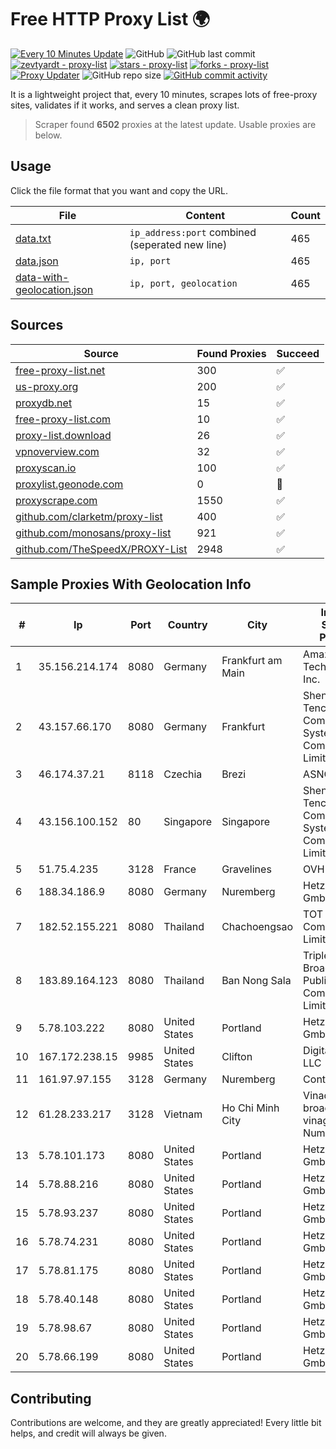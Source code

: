 
# Free HTTP Proxy List 🌍

[![Every 10 Minutes Update](https://github.com/mertguvencli/http-proxy-list/actions/workflows/main.yml/badge.svg?branch=main)](https://github.com/mertguvencli/http-proxy-list/actions/workflows/main.yml)
![GitHub](https://img.shields.io/github/license/mertguvencli/http-proxy-list)
![GitHub last commit](https://img.shields.io/github/last-commit/mertguvencli/http-proxy-list)
[![zevtyardt - proxy-list](https://img.shields.io/static/v1?label=zevtyardt&message=proxy-list&color=blue&logo=github)](https://github.com/zevtyardt/proxy-list "Go to GitHub repo")
[![stars - proxy-list](https://img.shields.io/github/stars/zevtyardt/proxy-list?style=social)](https://github.com/zevtyardt/proxy-list)
[![forks - proxy-list](https://img.shields.io/github/forks/zevtyardt/proxy-list?style=social)](https://github.com/zevtyardt/proxy-list)
[![Proxy Updater](https://github.com/zevtyardt/proxy-list/workflows/Proxy%20Updater/badge.svg)](https://github.com/zevtyardt/proxy-list/actions?query=workflow:"Proxy+Updater")
![GitHub repo size](https://img.shields.io/github/repo-size/zevtyardt/proxy-list)
[![GitHub commit activity](https://img.shields.io/github/commit-activity/m/zevtyardt/proxy-list?logo=commits)](https://github.com/zevtyardt/proxy-list/commits/main)

It is a lightweight project that, every 10 minutes, scrapes lots of free-proxy sites, validates if it works, and serves a clean proxy list.

> Scraper found **6502** proxies at the latest update. Usable proxies are below.

## Usage

Click the file format that you want and copy the URL.

|File|Content|Count|
|----|-------|-----|
|[data.txt](https://raw.githubusercontent.com/mertguvencli/http-proxy-list/main/proxy-list/data.txt)|`ip_address:port` combined (seperated new line)|465|
|[data.json](https://raw.githubusercontent.com/mertguvencli/http-proxy-list/main/proxy-list/data.json)|`ip, port`|465|
|[data-with-geolocation.json](https://raw.githubusercontent.com/mertguvencli/http-proxy-list/main/proxy-list/data-with-geolocation.json)|`ip, port, geolocation`|465|

## Sources

|Source|Found Proxies|Succeed|
|------|-------------|-------|
|[free-proxy-list.net](https://free-proxy-list.net)|300|✅|
|[us-proxy.org](https://www.us-proxy.org)|200|✅|
|[proxydb.net](http://proxydb.net)|15|✅|
|[free-proxy-list.com](https://free-proxy-list.com/?page=&port=&type%5B%5D=http&type%5B%5D=https&up_time=0&search=Search)|10|✅|
|[proxy-list.download](https://www.proxy-list.download/HTTP)|26|✅|
|[vpnoverview.com](https://vpnoverview.com/privacy/anonymous-browsing/free-proxy-servers)|32|✅|
|[proxyscan.io](https://www.proxyscan.io)|100|✅|
|[proxylist.geonode.com](https://proxylist.geonode.com/api/proxy-list?limit=300&page=1&sort_by=lastChecked&sort_type=desc&protocols=http,https)|0|🚫|
|[proxyscrape.com](https://api.proxyscrape.com/v2/?request=displayproxies&protocol=http&timeout=10000&country=all&ssl=all&anonymity=all)|1550|✅|
|[github.com/clarketm/proxy-list](https://raw.githubusercontent.com/clarketm/proxy-list/master/proxy-list-raw.txt)|400|✅|
|[github.com/monosans/proxy-list](https://raw.githubusercontent.com/monosans/proxy-list/main/proxies/http.txt)|921|✅|
|[github.com/TheSpeedX/PROXY-List](https://raw.githubusercontent.com/TheSpeedX/PROXY-List/master/http.txt)|2948|✅|


## Sample Proxies With Geolocation Info

|#|Ip|Port|Country|City|Internet Service Provider|
|-|--|----|-------|----|-------------------------|
|1|35.156.214.174|8080|Germany|Frankfurt am Main|Amazon Technologies Inc.|
|2|43.157.66.170|8080|Germany|Frankfurt|Shenzhen Tencent Computer Systems Company Limited|
|3|46.174.37.21|8118|Czechia|Brezi|ASNOVOSEDLY|
|4|43.156.100.152|80|Singapore|Singapore|Shenzhen Tencent Computer Systems Company Limited|
|5|51.75.4.235|3128|France|Gravelines|OVH SAS|
|6|188.34.186.9|8080|Germany|Nuremberg|Hetzner Online GmbH|
|7|182.52.155.221|8080|Thailand|Chachoengsao|TOT Public Company Limited|
|8|183.89.164.123|8080|Thailand|Ban Nong Sala|Triple T Broadband Public Company Limited|
|9|5.78.103.222|8080|United States|Portland|Hetzner Online GmbH|
|10|167.172.238.15|9985|United States|Clifton|DigitalOcean, LLC|
|11|161.97.97.155|3128|Germany|Nuremberg|Contabo GmbH|
|12|61.28.233.217|3128|Vietnam|Ho Chi Minh City|Vinadata broadcast via vinagame AS Number|
|13|5.78.101.173|8080|United States|Portland|Hetzner Online GmbH|
|14|5.78.88.216|8080|United States|Portland|Hetzner Online GmbH|
|15|5.78.93.237|8080|United States|Portland|Hetzner Online GmbH|
|16|5.78.74.231|8080|United States|Portland|Hetzner Online GmbH|
|17|5.78.81.175|8080|United States|Portland|Hetzner Online GmbH|
|18|5.78.40.148|8080|United States|Portland|Hetzner Online GmbH|
|19|5.78.98.67|8080|United States|Portland|Hetzner Online GmbH|
|20|5.78.66.199|8080|United States|Portland|Hetzner Online GmbH|



## Contributing

Contributions are welcome, and they are greatly appreciated! Every
little bit helps, and credit will always be given.

